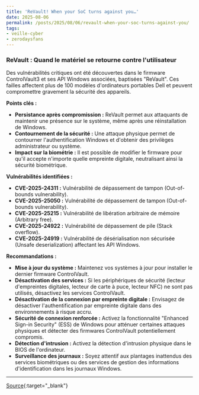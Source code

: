 ```yaml
---
title: 'ReVault! When your SoC turns against you…'
date: 2025-08-06
permalink: /posts/2025/08/06/revault-when-your-soc-turns-against-you/
tags:
- veille-cyber
- zerodaysfans
---
```

### ReVault : Quand le matériel se retourne contre l'utilisateur

Des vulnérabilités critiques ont été découvertes dans le firmware ControlVault3 et ses API Windows associées, baptisées "ReVault". Ces failles affectent plus de 100 modèles d'ordinateurs portables Dell et peuvent compromettre gravement la sécurité des appareils.

**Points clés :**

*   **Persistance après compromission :** ReVault permet aux attaquants de maintenir une présence sur le système, même après une réinstallation de Windows.
*   **Contournement de la sécurité :** Une attaque physique permet de contourner l'authentification Windows et d'obtenir des privilèges administrateur ou système.
*   **Impact sur la biométrie :** Il est possible de modifier le firmware pour qu'il accepte n'importe quelle empreinte digitale, neutralisant ainsi la sécurité biométrique.

**Vulnérabilités identifiées :**

*   **CVE-2025-24311 :** Vulnérabilité de dépassement de tampon (Out-of-bounds vulnerability).
*   **CVE-2025-25050 :** Vulnérabilité de dépassement de tampon (Out-of-bounds vulnerability).
*   **CVE-2025-25215 :** Vulnérabilité de libération arbitraire de mémoire (Arbitrary free).
*   **CVE-2025-24922 :** Vulnérabilité de dépassement de pile (Stack overflow).
*   **CVE-2025-24919 :** Vulnérabilité de désérialisation non sécurisée (Unsafe deserialization) affectant les API Windows.

**Recommandations :**

*   **Mise à jour du système :** Maintenez vos systèmes à jour pour installer le dernier firmware ControlVault.
*   **Désactivation des services :** Si les périphériques de sécurité (lecteur d'empreintes digitales, lecteur de carte à puce, lecteur NFC) ne sont pas utilisés, désactivez les services ControlVault.
*   **Désactivation de la connexion par empreinte digitale :** Envisagez de désactiver l'authentification par empreinte digitale dans des environnements à risque accru.
*   **Sécurité de connexion renforcée :** Activez la fonctionnalité "Enhanced Sign-in Security" (ESS) de Windows pour atténuer certaines attaques physiques et détecter des firmwares ControlVault potentiellement compromis.
*   **Détection d'intrusion :** Activez la détection d'intrusion physique dans le BIOS de l'ordinateur.
*   **Surveillance des journaux :** Soyez attentif aux plantages inattendus des services biométriques ou des services de gestion des informations d'identification dans les journaux Windows.

---
[Source](https://blog.talosintelligence.com/revault-when-your-soc-turns-against-you/){:target="_blank"}
